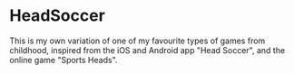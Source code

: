 # HeadSoccer

This is my own variation of one of my favourite types of games from childhood, inspired from the iOS and Android app "Head Soccer", and the online game "Sports Heads".
